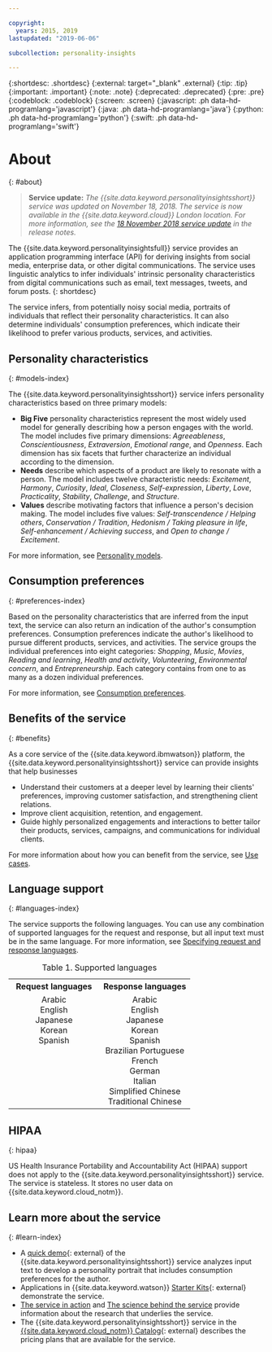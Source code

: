 ```yaml
---

copyright:
  years: 2015, 2019
lastupdated: "2019-06-06"

subcollection: personality-insights

---
```


{:shortdesc: .shortdesc}
{:external: target="_blank" .external}
{:tip: .tip}
{:important: .important}
{:note: .note}
{:deprecated: .deprecated}
{:pre: .pre}
{:codeblock: .codeblock}
{:screen: .screen}
{:javascript: .ph data-hd-programlang='javascript'}
{:java: .ph data-hd-programlang='java'}
{:python: .ph data-hd-programlang='python'}
{:swift: .ph data-hd-programlang='swift'}

# About
{: #about}

> **Service update:** *The {{site.data.keyword.personalityinsightsshort}} service was updated on November 18, 2018. The service is now available in the {{site.data.keyword.cloud}} London location. For more information, see the [18 November 2018 service update](/docs/services/personality-insights?topic=personality-insights-release-notes#November2018b) in the release notes.*

The {{site.data.keyword.personalityinsightsfull}} service provides an application programming interface (API) for deriving insights from social media, enterprise data, or other digital communications. The service uses linguistic analytics to infer individuals' intrinsic personality characteristics from digital communications such as email, text messages, tweets, and forum posts.
{: shortdesc}

The service infers, from potentially noisy social media, portraits of individuals that reflect their personality characteristics. It can also determine individuals' consumption preferences, which indicate their likelihood to prefer various products, services, and activities.

## Personality characteristics
{: #models-index}

The {{site.data.keyword.personalityinsightsshort}} service infers personality characteristics based on three primary models:

-   **Big Five** personality characteristics represent the most widely used model for generally describing how a person engages with the world. The model includes five primary dimensions: *Agreeableness*, *Conscientiousness*, *Extraversion*, *Emotional range*, and *Openness*. Each dimension has six facets that further characterize an individual according to the dimension.
-   **Needs** describe which aspects of a product are likely to resonate with a person. The model includes twelve characteristic needs: *Excitement*, *Harmony*, *Curiosity*, *Ideal*, *Closeness*, *Self-expression*, *Liberty*, *Love*, *Practicality*, *Stability*, *Challenge*, and *Structure*.
-   **Values** describe motivating factors that influence a person's decision making. The model includes five values: *Self-transcendence / Helping others*, *Conservation / Tradition*, *Hedonism / Taking pleasure in life*, *Self-enhancement / Achieving success*, and *Open to change / Excitement*.

For more information, see [Personality models](/docs/services/personality-insights?topic=personality-insights-models).

## Consumption preferences
{: #preferences-index}

Based on the personality characteristics that are inferred from the input text, the service can also return an indication of the author's consumption preferences. Consumption preferences indicate the author's likelihood to pursue different products, services, and activities. The service groups the individual preferences into eight categories: *Shopping*, *Music*, *Movies*, *Reading and learning*, *Health and activity*, *Volunteering*, *Environmental concern*, and *Entrepreneurship*. Each category contains from one to as many as a dozen individual preferences.

For more information, see [Consumption preferences](/docs/services/personality-insights?topic=personality-insights-preferences).

## Benefits of the service
{: #benefits}

As a core service of the {{site.data.keyword.ibmwatson}} platform, the {{site.data.keyword.personalityinsightsshort}} service can provide insights that help businesses

-   Understand their customers at a deeper level by learning their clients' preferences, improving customer satisfaction, and strengthening client relations.
-   Improve client acquisition, retention, and engagement.
-   Guide highly personalized engagements and interactions to better tailor their products, services, campaigns, and communications for individual clients.

For more information about how you can benefit from the service, see [Use cases](/docs/services/personality-insights?topic=personality-insights-usecases).

## Language support
{: #languages-index}

The service supports the following languages. You can use any combination of supported languages for the request and response, but all input text must be in the same language. For more information, see [Specifying request and response languages](/docs/services/personality-insights?topic=personality-insights-input#languages-input).

<table style="width:75%">
  <caption>Table 1. Supported languages</caption>
  <tr>
    <th style="width:50%; text-align:center">
      Request languages
    </th>
    <th style="width:50%; text-align:center">
      Response languages
    </th>
  </tr>
  <tr>
    <td style="text-align:center; vertical-align:top">
      Arabic<br/>
      English<br/>
      Japanese<br/>
      Korean<br/>
      Spanish
    </td>
    <td style="text-align:center; vertical-align:top">
      Arabic<br/>
      English<br/>
      Japanese<br/>
      Korean<br/>
      Spanish<br/>
      Brazilian Portuguese<br/>
      French<br/>
      German<br/>
      Italian<br/>
      Simplified Chinese<br/>
      Traditional Chinese
    </td>
  </tr>
</table>

## HIPAA
{: hipaa}

US Health Insurance Portability and Accountability Act (HIPAA) support does not apply to the {{site.data.keyword.personalityinsightsshort}} service. The service is stateless. It stores no user data on {{site.data.keyword.cloud_notm}}.

## Learn more about the service
{: #learn-index}

-   A [quick demo](https://personality-insights-demo.ng.bluemix.net/){: external} of the {{site.data.keyword.personalityinsightsshort}} service analyzes input text to develop a personality portrait that includes consumption preferences for the author.
-   Applications in {{site.data.keyword.watson}} [Starter Kits](https://cloud.ibm.com/developer/watson/starter-kits){: external} demonstrate the service.
-   [The service in action](/docs/services/personality-insights?topic=personality-insights-applied) and [The science behind the service](/docs/services/personality-insights?topic=personality-insights-science) provide information about the research that underlies the service.
-   The {{site.data.keyword.personalityinsightsshort}} service in the [{{site.data.keyword.cloud_notm}} Catalog](https://{DomainName}/catalog/services/personality-insights/){: external} describes the pricing plans that are available for the service.
